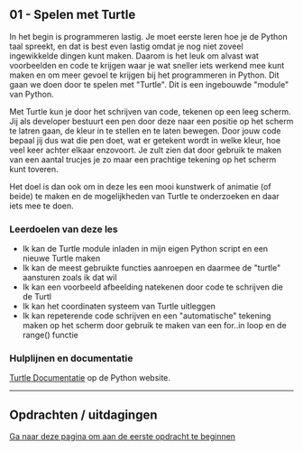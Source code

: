 ## 01 - Spelen met Turtle

In het begin is programmeren lastig. Je moet eerste leren hoe je de Python taal spreekt, en dat is best even lastig omdat je nog niet zoveel ingewikkelde dingen kunt maken. Daarom is het leuk om alvast wat voorbeelden en code te krijgen waar je wat sneller iets werkend mee kunt maken en om meer gevoel te krijgen bij het programmeren in Python. Dit gaan we doen door te spelen met "Turtle". Dit is een ingebouwde "module" van Python.

Met Turtle kun je door het schrijven van code, tekenen op een leeg scherm. Jij als developer bestuurt een pen door deze naar een positie op het scherm te latren gaan, de kleur in te stellen en te laten bewegen. Door jouw code bepaal jij dus wat die pen doet, wat er getekent wordt in welke kleur, hoe veel keer achter elkaar enzovoort. Je zult zien dat door gebruik te maken van een aantal trucjes je zo maar een prachtige tekening op het scherm kunt toveren.

Het doel is dan ook om in deze les een mooi kunstwerk of animatie (of beide) te maken en de mogelijkheden van Turtle te onderzoeken en daar iets mee te doen.


### Leerdoelen van deze les
* Ik kan de Turtle module inladen in mijn eigen Python script en een nieuwe Turtle maken
* Ik kan de meest gebruikte functies aanroepen en daarmee de "turtle" aansturen zoals ik dat wil
* Ik kan een voorbeeld afbeelding natekenen door code te schrijven die de Turtl
* Ik kan het coordinaten systeem van Turtle uitleggen
* Ik kan repeterende code schrijven en een "automatische" tekening maken op het scherm door gebruik te maken van een for..in loop en de range() functie

### Hulplijnen en documentatie

[Turtle Documentatie](https://docs.python.org/3/library/turtle.html) op de Python website. 

---

## Opdrachten / uitdagingen

[Ga naar deze pagina om aan de eerste opdracht te beginnen](turtle_opdracht_01.md)


